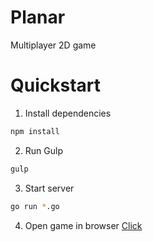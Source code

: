 # Planar

Multiplayer 2D game

# Quickstart
1. Install dependencies
```bash
npm install
```

2. Run Gulp
```bash
gulp
```

3. Start server
```bash
go run *.go
```

4. Open game in browser [Click](http://localhost:9000)
